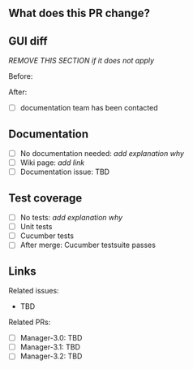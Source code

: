 ## What does this PR change?

## GUI diff
*REMOVE THIS SECTION if it does not apply*

Before:

After:

 - [ ] documentation team has been contacted

## Documentation
- [ ] No documentation needed: *add explanation why*
- [ ] Wiki page: *add link*
- [ ] Documentation issue: TBD

## Test coverage
- [ ] No tests: *add explanation why*
- [ ] Unit tests
- [ ] Cucumber tests
- [ ] After merge: Cucumber testsuite passes

## Links

Related issues:
 - TBD

Related PRs:
 - [ ] Manager-3.0: TBD
 - [ ] Manager-3.1: TBD
 - [ ] Manager-3.2: TBD
